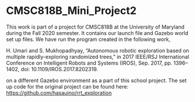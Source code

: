 # CMSC818B_Mini_Project2

This work is part of a project for CMSC818B at the University of Maryland during the Fall 2020 semester. It contains our launch file and Gazebo world set up files. We have run the program created in the following work, 

H. Umari and S. Mukhopadhyay, “Autonomous robotic exploration based on multiple rapidly-exploring randomized trees,” in 2017 IEEE/RSJ International Conference on Intelligent Robots and Systems (IROS), Sep. 2017, pp. 1396–1402, doi: 10.1109/IROS.2017.8202319.


on a different Gazebo environment as a part of this school project. The set up code for the original project can be found here: https://github.com/hasauino/rrt_exploration
